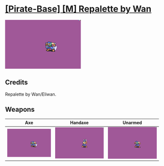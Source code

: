# [\[Pirate-Base\] \[M\] Repalette by Wan](../%5BPirate-Base%5D%20%5BM%5D%20Repalette%20by%20Wan)

<img src="./3.%20Axe/Axe_000.png" alt="[Pirate-Base] [M] Repalette by Wan standing" />

## Credits

Repalette by Wan/Eliwan.

## Weapons


|Axe |Handaxe |Unarmed |
|  :---: | :---: | :---: |
| <img alt="Axe animation" src="./3.%20Axe/Axe.gif" /> | <img alt="Handaxe animation" src="./4.%20Handaxe/Handaxe.gif" /> | <img alt="Unarmed animation" src="./8.%20Unarmed/Unarmed.gif" /> |
